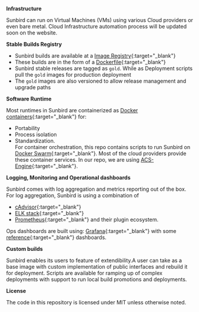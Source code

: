 **Infrastructure**

Sunbird can run on Virtual Machines (VMs) using various Cloud providers or even bare metal. 
Cloud Infrastructure automation process will be updated soon on the website. 

**Stable Builds Registry**

- Sunbird builds are available at a [Image Registry](https://hub.docker.com/u/sunbird){:target="_blank"}
- These builds are in the form of a [Dockerfile](https://docs.docker.com/engine/reference/builder/){:target="_blank"} 
- Sunbird stable releases are tagged as ```gold```. While as Deployment scripts pull the ```gold``` images for production deployment
- The ```gold``` images are also versioned to allow release management and upgrade paths

**Software Runtime**

Most runtimes in Sunbird are containerized as [Docker containers](https://www.docker.com/what-container){:target="_blank"} for: 
- Portability
- Process isolation
- Standardization.  
For container orchestration, this repo contains scripts to run Sunbird on [Docker Swarm](https://docs.docker.com/engine/swarm/){:target="_blank"}. Most of the cloud providers provide these container services. In our repo, we are using [ACS-Engine](https://github.com/Azure/acs-engine){:target="_blank"}.

**Logging, Monitoring and Operational dashboards**

Sunbird comes with log aggregation and metrics reporting out of the box. For log aggregation, Sunbird is using a combination of 

- [cAdvisor](https://github.com/google/cadvisor){:target="_blank"}
- [ELK stack](https://www.elastic.co/webinars/introduction-elk-stack){:target="_blank"}
- [Prometheus](https://prometheus.io/){:target="_blank"} and their plugin ecosystem.

Ops dashboards are built using: [Grafana](https://grafana.com/){:target="_blank"} with some [reference](https://github.com/project-sunbird/sunbird-devops/tree/master/cloud/monitoring/grafana){:target="_blank"} dashboards.

**Custom builds**

Sunbird enables its users to feature of extendibility.A user can take as a base image with custom implementation of public interfaces and rebuild it for deployment. Scripts are available for ramping up of complex deployments with support to run local build promotions and deployments.

**License**

The code in this repository is licensed under MIT unless otherwise noted. <!--Please see the [LICENSE](https://github.com/project-sunbird/sunbird-devops/blob/master/LICENSE){:target="_blank"} file for details.-->
